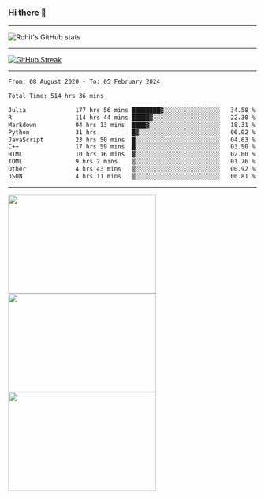 ### Hi there 👋

<hr/>

![Rohit's GitHub stats](https://github-readme-stats.vercel.app/api?username=RohitRathore1&show_icons=true&theme=transparent)

<hr/>

[![GitHub Streak](http://github-readme-streak-stats.herokuapp.com?user=RohitRathore1&theme=dark&mode=weekly)](https://git.io/streak-stats)

<hr/>

<!--START_SECTION:waka-->

```txt
From: 08 August 2020 - To: 05 February 2024

Total Time: 514 hrs 36 mins

Julia              177 hrs 56 mins ████████▓░░░░░░░░░░░░░░░░   34.58 %
R                  114 hrs 44 mins █████▓░░░░░░░░░░░░░░░░░░░   22.30 %
Markdown           94 hrs 13 mins  ████▓░░░░░░░░░░░░░░░░░░░░   18.31 %
Python             31 hrs          █▓░░░░░░░░░░░░░░░░░░░░░░░   06.02 %
JavaScript         23 hrs 50 mins  █░░░░░░░░░░░░░░░░░░░░░░░░   04.63 %
C++                17 hrs 59 mins  █░░░░░░░░░░░░░░░░░░░░░░░░   03.50 %
HTML               10 hrs 16 mins  ▓░░░░░░░░░░░░░░░░░░░░░░░░   02.00 %
TOML               9 hrs 2 mins    ▒░░░░░░░░░░░░░░░░░░░░░░░░   01.76 %
Other              4 hrs 43 mins   ▒░░░░░░░░░░░░░░░░░░░░░░░░   00.92 %
JSON               4 hrs 11 mins   ▒░░░░░░░░░░░░░░░░░░░░░░░░   00.81 %
```

<!--END_SECTION:waka-->

<hr/>

<p>
  <img src="https://wakatime.com/share/@TeAmp0is0N/0205e68a-e5ed-48bf-b870-3c94c1fa77d3.svg" width="300" height="200">
  <img src="https://wakatime.com/share/@TeAmp0is0N/3935ee43-08a3-493e-8b95-60c1f9204b15.svg" width="300" height="200">
  <img src="https://wakatime.com/share/@TeAmp0is0N/8717aacc-7340-44e0-abb1-987dc9823fcd.svg" width="300" height="200">
</p>




